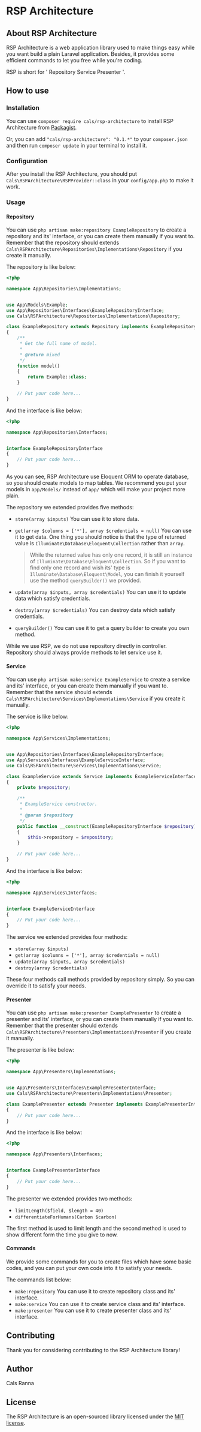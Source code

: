 # RSP Architecture

## About RSP Architecture

RSP Architecture is a web application library used to make things easy while you want build a plain Laravel application. Besides, it provides some efficient commands to let you free while you're coding.

RSP is short for ' Repository Service Presenter '.

## How to use

### Installation

You can use `composer require cals/rsp-architecture` to install RSP Architecture from [Packagist](https://packagist.org).

Or, you can add `"cals/rsp-architecture": "0.1.*"` to your `composer.json` and then run `composer update` in your terminal to install it.

### Configuration

After you install the RSP Architecture, you should put `Cals\RSPArchitecture\RSPProvider::class` in your `config/app.php` to make it work.

### Usage

#### Repository

You can use `php artisan make:repository ExampleRepository` to create a repository and its' interface, or you can create them manually if you want to. Remember that the repository should extends `Cals\RSPArchitecture\Repositories\Implementations\Repository` if you create it manually.

The repository is like below:

```php
<?php

namespace App\Repositories\Implementations;


use App\Models\Example;
use App\Repositories\Interfaces\ExampleRepositoryInterface;
use Cals\RSPArchitecture\Repositories\Implementations\Repository;

class ExampleRepository extends Repository implements ExampleRepositoryInterface
{
    /**
     * Get the full name of model.
     * 
     * @return mixed
     */
    function model()
    {
        return Example::class;
    }

    // Put your code here...
}

```

And the interface is like below:

```php
<?php

namespace App\Repositories\Interfaces;


interface ExampleRepositoryInterface
{
    // Put your code here...
}

```

As you can see, RSP Architecture use Eloquent ORM to operate database, so you should create models to map tables. We recommend you put your models in `app/Models/` instead of `app/` which will make your project more plain.

The repository we extended provides five methods:

* `store(array $inputs)` You can use it to store data.
* `get(array $columns = ['*'], array $credentials = null)` You can use it to get data. One thing you should notice is that the type of returned value is `Illuminate\Database\Eloquent\Collection` rather than `array`.

  > While the returned value has only one record, it is still an instance of `Illuminate\Database\Eloquent\Collection`. So if you want to find only one record and wish its' type is `Illuminate\Database\Eloquent\Model`, you can finish it yourself use the method `queryBuilder()` we provided.

* `update(array $inputs, array $credentials)` You can use it to update data which satisfy credentials.
* `destroy(array $credentials)` You can destroy data which satisfy credentials.
* `queryBuilder()` You can use it to get a query builder to create you own method.

While we use RSP, we do not use repository directly in controller. Repository should always provide methods to let service use it.

#### Service

You can use `php artisan make:service ExampleService` to create a service and its' interface, or you can create them manually if you want to. Remember that the service should extends `Cals\RSPArchitecture\Services\Implementations\Service` if you create it manually.

The service is like below:

```php
<?php

namespace App\Services\Implementations;


use App\Repositories\Interfaces\ExampleRepositoryInterface;
use App\Services\Interfaces\ExampleServiceInterface;
use Cals\RSPArchitecture\Services\Implementations\Service;

class ExampleService extends Service implements ExampleServiceInterface
{
    private $repository;

    /**
     * ExampleService constructor.
     * 
     * @param $repository
     */
    public function __construct(ExampleRepositoryInterface $repository)
    {
        $this->repository = $repository;
    }

    // Put your code here...
}

```

And the interface is like below:

```php
<?php

namespace App\Services\Interfaces;


interface ExampleServiceInterface
{
    // Put your code here...
}

```

The service we extended provides four methods:

* `store(array $inputs)`
* `get(array $columns = ['*'], array $credentials = null)`
* `update(array $inputs, array $credentials)`
* `destroy(array $credentials)`

These four methods call methods provided by repository simply. So you can override it to satisfy your needs.

#### Presenter

You can use `php artisan make:presenter ExamplePresenter` to create a presenter and its' interface, or you can create them manually if you want to. Remember that the presenter should extends `Cals\RSPArchitecture\Presenters\Implementations\Presenter` if you create it manually.

The presenter is like below:

```php
<?php

namespace App\Presenters\Implementations;


use App\Presenters\Interfaces\ExamplePresenterInterface;
use Cals\RSPArchitecture\Presenters\Implementations\Presenter;

class ExamplePresenter extends Presenter implements ExamplePresenterInterface
{
    // Put your code here...
}

```

And the interface is like below:

```php
<?php

namespace App\Presenters\Interfaces;


interface ExamplePresenterInterface
{
    // Put your code here...
}

```

The presenter we extended provides two methods:

* `limitLength($field, $length = 40)`
* `differentiateForHumans(Carbon $carbon)`

The first method is used to limit length and the second method is used to show different form the time you give to now.

#### Commands

We provide some commands for you to create files which have some basic codes, and you can put your own code into it to satisfy your needs.

The commands list below:

* `make:repository` You can use it to create repository class and its' interface.
* `make:service` You can use it to create service class and its' interface.
* `make:presenter` You can use it to create presenter class and its' interface.

## Contributing

Thank you for considering contributing to the RSP Architecture library!

## Author

Cals Ranna

## License

The RSP Architecture is an open-sourced library licensed under the [MIT license](http://opensource.org/licenses/MIT).
